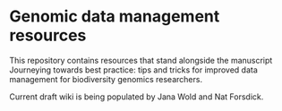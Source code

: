 # Genomic data management resources

This repository contains resources that stand alongside the manuscript Journeying towards best practice: tips and tricks for improved data management for biodiversity genomics researchers.

Current draft wiki is being populated by Jana Wold and Nat Forsdick.